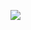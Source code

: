 <a href="https://truetaste.app" target="_blank"><img src="https://imageproxy.truetaste.app/724x622,q80,fit/app.truetaste/assets/dull-menu.png"></a>
